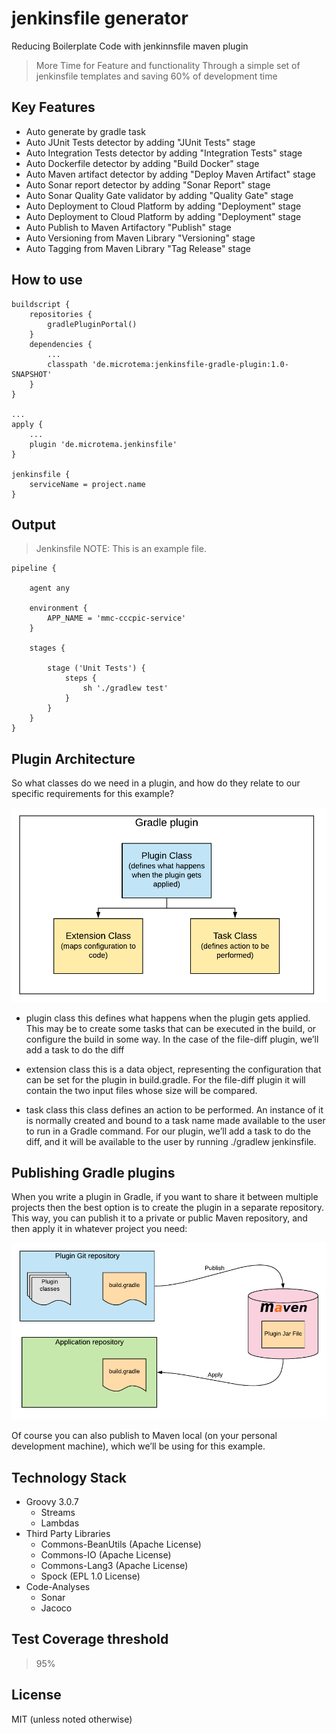 # jenkinsfile generator

Reducing Boilerplate Code with jenkinnsfile maven plugin
> More Time for Feature and functionality Through a simple set of jenkinsfile templates and saving 60% of development time

## Key Features

* Auto generate by gradle task
* Auto JUnit Tests detector by adding "JUnit Tests" stage
* Auto Integration Tests detector by adding "Integration Tests" stage
* Auto Dockerfile detector by adding "Build Docker" stage
* Auto Maven artifact detector by adding "Deploy Maven Artifact" stage
* Auto Sonar report detector by adding "Sonar Report" stage
* Auto Sonar Quality Gate validator by adding "Quality Gate" stage
* Auto Deployment to Cloud Platform by adding "Deployment" stage
* Auto Deployment to Cloud Platform by adding "Deployment" stage
* Auto Publish to Maven Artifactory "Publish" stage
* Auto Versioning from Maven Library "Versioning" stage
* Auto Tagging from Maven Library "Tag Release" stage

## How to use

```
buildscript {
    repositories {
        gradlePluginPortal()
    }
    dependencies {
        ...
        classpath 'de.microtema:jenkinsfile-gradle-plugin:1.0-SNAPSHOT'
    }
}

...
apply {
    ...
    plugin 'de.microtema.jenkinsfile'
}

jenkinsfile {
    serviceName = project.name
}
```

## Output

> Jenkinsfile
> NOTE: This is an example file.

```
pipeline {

    agent any
    
    environment {
        APP_NAME = 'mmc-cccpic-service'
    }

    stages {

        stage ('Unit Tests') {
            steps {
                sh './gradlew test'
            }
        }
    }
}
```

## Plugin Architecture

So what classes do we need in a plugin, and how do they relate to our specific requirements for this example?

![Building Blocks](images/building-blocks.png)

* plugin class this defines what happens when the plugin gets applied. This may be to create some tasks that can be
  executed in the build, or configure the build in some way. In the case of the file-diff plugin, we’ll add a task to do
  the diff

* extension class this is a data object, representing the configuration that can be set for the plugin in build.gradle.
  For the file-diff plugin it will contain the two input files whose size will be compared.

* task class this class defines an action to be performed. An instance of it is normally created and bound to a task
  name made available to the user to run in a Gradle command. For our plugin, we’ll add a task to do the diff, and it
  will be available to the user by running ./gradlew jenkinsfile.

## Publishing Gradle plugins

When you write a plugin in Gradle, if you want to share it between multiple projects then the best option is to create
the plugin in a separate repository. This way, you can publish it to a private or public Maven repository, and then
apply it in whatever project you need:

![Publishing Gradle plugins](images/publish.png)

Of course you can also publish to Maven local (on your personal development machine), which we’ll be using for this
example.

## Technology Stack

* Groovy 3.0.7
  * Streams
  * Lambdas
* Third Party Libraries
  * Commons-BeanUtils (Apache License)
  * Commons-IO (Apache License)
  * Commons-Lang3 (Apache License)
  * Spock (EPL 1.0 License)
* Code-Analyses
  * Sonar
  * Jacoco

## Test Coverage threshold

> 95%

## License

MIT (unless noted otherwise)

